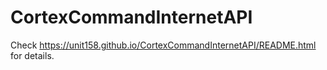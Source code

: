 CortexCommandInternetAPI
========================

Check https://unit158.github.io/CortexCommandInternetAPI/README.html for details.
